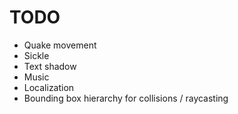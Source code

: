 # TODO
- Quake movement
- Sickle
- Text shadow
- Music
- Localization
- Bounding box hierarchy for collisions / raycasting